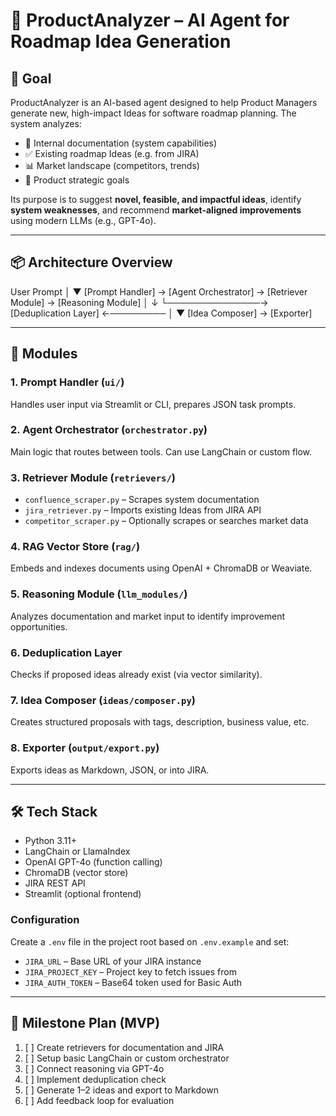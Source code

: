 # 🧠 ProductAnalyzer – AI Agent for Roadmap Idea Generation

## 🎯 Goal

ProductAnalyzer is an AI-based agent designed to help Product Managers generate new, high-impact Ideas for software roadmap planning. The system analyzes:

- 📘 Internal documentation (system capabilities)
- ✅ Existing roadmap Ideas (e.g. from JIRA)
- 📊 Market landscape (competitors, trends)
- 📌 Product strategic goals

Its purpose is to suggest **novel, feasible, and impactful ideas**, identify **system weaknesses**, and recommend **market-aligned improvements** using modern LLMs (e.g., GPT-4o).

---

## 📦 Architecture Overview

User Prompt
│
▼
[Prompt Handler] → [Agent Orchestrator] → [Retriever Module] → [Reasoning Module]
│ ↓
└───────────────→ [Deduplication Layer] ←─────────
│
▼
[Idea Composer] → [Exporter]


---

## 🧩 Modules

### 1. Prompt Handler (`ui/`)
Handles user input via Streamlit or CLI, prepares JSON task prompts.

### 2. Agent Orchestrator (`orchestrator.py`)
Main logic that routes between tools. Can use LangChain or custom flow.

### 3. Retriever Module (`retrievers/`)
- `confluence_scraper.py` – Scrapes system documentation
- `jira_retriever.py` – Imports existing Ideas from JIRA API
- `competitor_scraper.py` – Optionally scrapes or searches market data

### 4. RAG Vector Store (`rag/`)
Embeds and indexes documents using OpenAI + ChromaDB or Weaviate.

### 5. Reasoning Module (`llm_modules/`)
Analyzes documentation and market input to identify improvement opportunities.

### 6. Deduplication Layer
Checks if proposed ideas already exist (via vector similarity).

### 7. Idea Composer (`ideas/composer.py`)
Creates structured proposals with tags, description, business value, etc.

### 8. Exporter (`output/export.py`)
Exports ideas as Markdown, JSON, or into JIRA.

---

## 🛠️ Tech Stack

- Python 3.11+
- LangChain or LlamaIndex
- OpenAI GPT-4o (function calling)
- ChromaDB (vector store)
- JIRA REST API
- Streamlit (optional frontend)

### Configuration
Create a `.env` file in the project root based on `.env.example` and set:

- `JIRA_URL` – Base URL of your JIRA instance
- `JIRA_PROJECT_KEY` – Project key to fetch issues from
- `JIRA_AUTH_TOKEN` – Base64 token used for Basic Auth

---

## 🚧 Milestone Plan (MVP)

1. [ ] Create retrievers for documentation and JIRA
2. [ ] Setup basic LangChain or custom orchestrator
3. [ ] Connect reasoning via GPT-4o
4. [ ] Implement deduplication check
5. [ ] Generate 1–2 ideas and export to Markdown
6. [ ] Add feedback loop for evaluation
